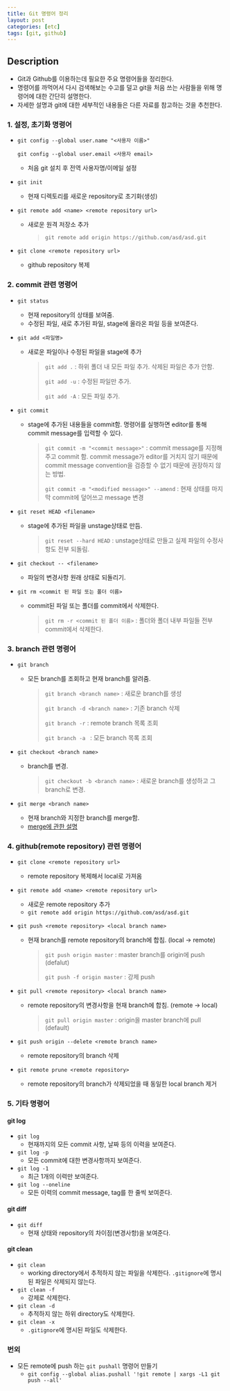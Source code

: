 ```yaml
---
title: Git 명령어 정리
layout: post
categories: [etc]
tags: [git, github]
---
```

## Description

- Git과 Github를 이용하는데 필요한 주요 명령어들을 정리한다.
- 명령어를 까먹어서 다시 검색해보는 수고를 덜고 git을 처음 쓰는 사람들을 위해 명령어에 대한 간단히 설명한다.
- 자세한 설명과 git에 대한 세부적인 내용들은 다른 자료를 참고하는 것을 추천한다.



### 1. 설정, 초기화 명령어

- `git config --global user.name "<사용자 이름>"`

  `git config --global user.email <사용자 email>`

  - 처음 git 설치 후 전역 사용자명/이메일 설정

- `git init`

  - 현재 디렉토리를 새로운 repository로 초기화(생성)

- `git remote add <name> <remote repository url>`

  - 새로운 원격 저장소 추가

    > `git remote add origin https://github.com/asd/asd.git`

- `git clone <remote repository url>`

  - github repository 복제



### 2. commit 관련 명령어

- `git status`
  - 현재 repository의 상태를 보여줌.
  - 수정된 파일, 새로 추가된 파일, stage에 올라온 파일 등을 보여준다.

- `git add <파일명>`

  - 새로운 파일이나 수정된 파일을 stage에 추가

    > `git add .` : 하위 폴더 내 모든 파일 추가. 삭제된 파일은 추가 안함.
    >
    > `git add -u` : 수정된 파일만 추가.
    >
    > `git add -A` : 모든 파일 추가.

- `git commit`

  - stage에 추가된 내용들을 commit함. 명령어를 실행하면 editor를 통해 commit message를 입력할 수 있다.

    > `git commit -m "<commit message>"` : commit message를 지정해주고 commit 함. commit message가 editor를 거치지 않기 때문에 commit message convention을 검증할 수 없기 때문에 권장하지 않는 방법.
    >
    > `git commit -m "<modified message>" --amend` : 현재 상태를 마지막 commit에 덮어쓰고 message 변경

- `git reset HEAD <filename>`

  - stage에 추가된 파일을 unstage상태로 만듬.

    > `git reset --hard HEAD` : unstage상태로 만들고 실제 파일의 수정사항도 전부 되돌림.

- `git checkout -- <filename>`

  - 파일의 변경사항 원래 상태로 되돌리기.

- `git rm <commit 된 파일 또는 폴더 이름>`

  - commit된 파일 또는 폴더를 commit에서 삭제한다.

    > `git rm -r <commit 된 폴더 이름>` : 폴더와 폴더 내부 파일들 전부 commit에서 삭제한다.



### 3. branch 관련 명령어

- `git branch`

  - 모든 branch를 조회하고 현재 branch를 알려줌.

    > `git branch <branch name>` : 새로운 branch를 생성
    >
    > `git branch -d <branch name>` : 기존 branch 삭제
    >
    > `git branch -r` : remote branch 목록 조회
    >
    > `git branch -a ` : 모든 branch 목록 조회

- `git checkout <branch name>`

  - branch를 변경.

    > `git checkout -b <branch name>` : 새로운 branch를 생성하고 그 branch로 변경.

- `git merge <branch name>`

  - 현재 branch와 지정한 branch를 merge함.
  - [merge에 관한 설명](https://git-scm.com/book/ko/v1/Git-%EB%B8%8C%EB%9E%9C%EC%B9%98-%EB%B8%8C%EB%9E%9C%EC%B9%98%EC%99%80-Merge%EC%9D%98-%EA%B8%B0%EC%B4%88)



### 4. github(remote repository) 관련 명령어

- `git clone <remote repository url>`

  - remote repository 복제해서 local로 가져옴

- `git remote add <name> <remote repository url>`

  - 새로운 remote repository 추가
  - `git remote add origin https://github.com/asd/asd.git`

- `git push <remote repository> <local branch name>`

  - 현재 branch를 remote repository의 branch에 합침. (local -> remote)

    > `git push origin master` : master branch를 origin에 push (defalut)
    >
    > `git push -f origin master` : 강제 push

- `git pull <remote repository> <local branch name>`

  - remote repository의 변경사항을 현재 branch에 합침. (remote -> local)

    > `git pull origin master` : origin을 master branch에 pull (default)

- `git push origin --delete <remote branch name>`

  - remote repository의 branch 삭제

- `git remote prune <remote repository>`

  - remote repository의 branch가 삭제되었을 때 동일한 local branch 제거



### 5. 기타 명령어

#### git log

- `git log`
  - 현재까지의 모든 commit 사항,  날짜 등의 이력을 보여준다.
- `git log -p`
  - 모든 commit에 대한 변경사항까지 보여준다.
- `git log -1`
  - 최근 1개의 이력만 보여준다.
- `git log --oneline`
  - 모든 이력의 commit message, tag를 한 줄씩 보여준다.

#### git diff

- `git diff`
  - 현재 상태와 repository의 차이점(변경사항)을 보여준다.

#### git clean

- `git clean`
  - working directory에서 추적하지 않는 파일을 삭제한다. `.gitignore`에 명시된 파일은 삭제되지 않는다.
- `git clean -f`
  - 강제로 삭제한다.
- `git clean -d`
  - 추적하지 않는 하위 directory도 삭제한다.
- `git clean -x`
  - `.gitignore`에 명시된 파일도 삭제한다.

### 번외

- 모든 remote에 push 하는 `git pushall` 명령어 만들기
  - `git config --global alias.pushall '!git remote | xargs -L1 git push --all'`
